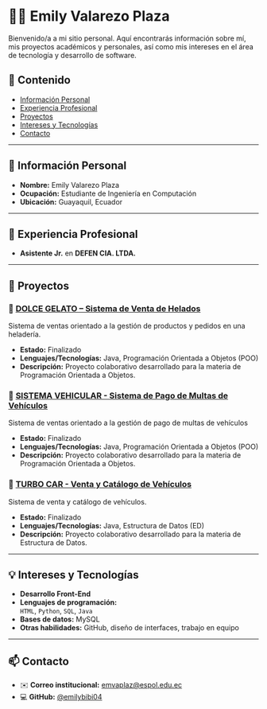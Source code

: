 # 👩‍💻 Emily Valarezo Plaza

Bienvenido/a a mi sitio personal. Aquí encontrarás información sobre mí, mis proyectos académicos y personales, así como mis intereses en el área de tecnología y desarrollo de software.

## 📌 Contenido

- [Información Personal](#información-personal)
- [Experiencia Profesional](#experiencia-profesional)
- [Proyectos](#proyectos)
- [Intereses y Tecnologías](#intereses-y-tecnologías)
- [Contacto](#contacto)

---

## 🧍 Información Personal

- **Nombre:** Emily Valarezo Plaza  
- **Ocupación:** Estudiante de Ingeniería en Computación  
- **Ubicación:** Guayaquil, Ecuador  

---

## 💼 Experiencia Profesional

- **Asistente Jr.** en **DEFEN CIA. LTDA.**

---

## 🚀 Proyectos

### 📌 [DOLCE GELATO – Sistema de Venta de Helados](https://github.com/emilybibi04/POO4_PROY2P_Jimenez_Suarez_Valarezo)

Sistema de ventas orientado a la gestión de productos y pedidos en una heladería.

- **Estado:** Finalizado  
- **Lenguajes/Tecnologías:** Java, Programación Orientada a Objetos (POO)  
- **Descripción:** Proyecto colaborativo desarrollado para la materia de Programación Orientada a Objetos.

### 📌 [SISTEMA VEHICULAR - Sistema de Pago de Multas de Vehículos](https://github.com/emilybibi04/POO4_1P_G8_JimenezSuarezValarezo)

Sistema de ventas orientado a la gestión de pago de multas de vehículos

- **Estado:** Finalizado  
- **Lenguajes/Tecnologías:** Java, Programación Orientada a Objetos (POO)  
- **Descripción:** Proyecto colaborativo desarrollado para la materia de Programación Orientada a Objetos.

### 📌 [TURBO CAR - Venta y Catálogo de Vehículos](https://github.com/emilybibi04/ED_P1_Grupo12_Repositorio)

Sistema de venta y catálogo de vehículos.

- **Estado:** Finalizado  
- **Lenguajes/Tecnologías:** Java, Estructura de Datos (ED)
- **Descripción:** Proyecto colaborativo desarrollado para la materia de Estructura de Datos.
  
---

## 💡 Intereses y Tecnologías

- **Desarrollo Front-End**
- **Lenguajes de programación:**  
  `HTML`, `Python`, `SQL`, `Java`
- **Bases de datos:** MySQL
- **Otras habilidades:** GitHub, diseño de interfaces, trabajo en equipo

---

## 📫 Contacto

- ✉️ **Correo institucional:** [emvaplaz@espol.edu.ec](mailto:emvaplaz@espol.edu.ec)  
- 💻 **GitHub:** [@emilybibi04](https://github.com/emilybibi04)
